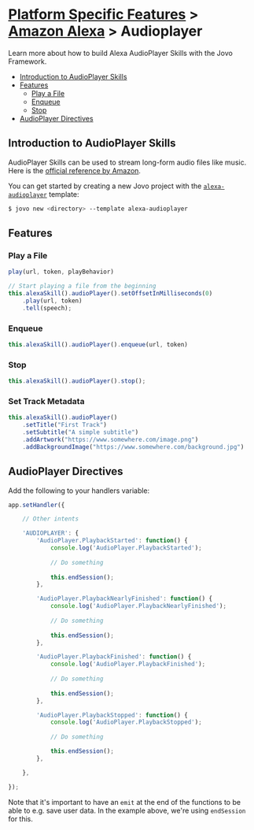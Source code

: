 # [Platform Specific Features](../) > [Amazon Alexa](./README.md) > Audioplayer

Learn more about how to build Alexa AudioPlayer Skills with the Jovo Framework.

* [Introduction to AudioPlayer Skills](#introduction-to-audioplayer-skills)
* [Features](#features)
  * [Play a File](#play-a-file)
  * [Enqueue](#enqueue)
  * [Stop](#stop)
* [AudioPlayer Directives](#audioplayer-directives)

## Introduction to AudioPlayer Skills

AudioPlayer Skills can be used to stream long-form audio files like music. Here is the [official reference by Amazon](https://developer.amazon.com/public/solutions/alexa/alexa-skills-kit/docs/custom-audioplayer-interface-reference).

You can get started by creating a new Jovo project with the [`alexa-audioplayer`](https://github.com/jovotech/jovo-templates/tree/master/02_alexa-audioplayer) template:

```sh
$ jovo new <directory> --template alexa-audioplayer
```

## Features

### Play a File

```javascript
play(url, token, playBehavior)

// Start playing a file from the beginning
this.alexaSkill().audioPlayer().setOffsetInMilliseconds(0)
    .play(url, token)
    .tell(speech);
```

### Enqueue

```javascript
this.alexaSkill().audioPlayer().enqueue(url, token)
```

### Stop

```javascript
this.alexaSkill().audioPlayer().stop();
```

### Set Track Metadata
```javascript
this.alexaSkill().audioPlayer()
    .setTitle("First Track")
    .setSubtitle("A simple subtitle")
    .addArtwork("https://www.somewhere.com/image.png")
    .addBackgroundImage("https://www.somewhere.com/background.jpg")
```


## AudioPlayer Directives

Add the following to your handlers variable:

```javascript
app.setHandler({

    // Other intents

    'AUDIOPLAYER': {
        'AudioPlayer.PlaybackStarted': function() {
            console.log('AudioPlayer.PlaybackStarted');
            
            // Do something
            
            this.endSession();
        },

        'AudioPlayer.PlaybackNearlyFinished': function() {
            console.log('AudioPlayer.PlaybackNearlyFinished');
            
            // Do something
            
            this.endSession();
        },

        'AudioPlayer.PlaybackFinished': function() {
            console.log('AudioPlayer.PlaybackFinished');
            
            // Do something
            
            this.endSession();
        },

        'AudioPlayer.PlaybackStopped': function() {
            console.log('AudioPlayer.PlaybackStopped');
            
            // Do something

            this.endSession();
        },

    },

});

```

Note that it's important to have an `emit` at the end of the functions to be able to e.g. save user data. In the example above, we're using `endSession` for this.



<!--[metadata]: {"title": " AudioPlayer Skills", "description": "Learn how to build Amazon Alexa AudioPlayer Skills with the Jovo Framework", "activeSections": ["platforms", "alexa", "alexa_audioplayer"], "expandedSections": "platforms", "inSections": "platforms", "breadCrumbs": {"Docs": "docs/", "Platforms": "docs/platforms",
"Amazon Alexa": "docs/amazon-alexa", "AudioPlayer": "" }, "commentsID": "framework/docs/amazon-alexa/audioplayer",
"route": "docs/amazon-alexa/audioplayer" }-->
